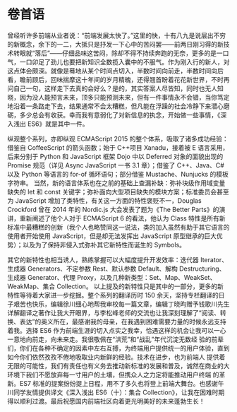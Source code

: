 # 卷首语

曾经听许多前端从业者说：“前端发展太快了。”这里的快，十有八九是说层出不穷的新概念，余下的一二，大抵只是抒发一下心中的苦闷罢——前两日刚习得的新技术转眼就“落后”——仔细品味这苦闷，除却不得不持续奔跑的无奈，更多的是一口气，一口卯足了劲儿也要把新知识全数揽入囊中的不服气。作为刚入行的新人，对这点体会颇深。就像是蓦地从某个时间点切入，半数时间向前走，半数时间向后看，瞻前顾后，回味揣摩这十年间的岁月精魄，还得翘首盼着花花新世界，不时再问自己一句，这样走下去真的会好么？是的，其实答案人尽皆知，同时也无人知晓，因为没人能预言未来，顶多只能预测未来，但有一件事情永不会错，当你笃定地沿着一条路走下去，结果通常不会太糟糕，但凡能在浮躁的社会冷静下来潜心磨砺，多少总会有收获。幸而我有意弱化了对新信息的执念，开始做一些事情，《深入浅出 ES6》就是其中一件。

纵观整个系列，亦即纵观 ECMAScript 2015 的整个体系，吸取了诸多成功经验：借鉴自 CoffeeScript 的箭头函数；始于 C++项目 Xanadu，接着被 E 语言采用，后来分别于 Python 和 JavaScript 框架 Dojo 中以 Deferred 对象的面貌出现的 Promise 规范（详见 Async JavaScript 一书 3.1 章）；借鉴了 C++、Java、C#以及 Python 等语言的 for-of 循环语句；部分借鉴 Mustache、Nunjucks 的模板字符串。 当然，新的语言体系也在之前的基础上查漏补缺：弥补块级作用域变量缺失的 let 和 const 关键字；弥补面向大型项目缺失的模块方案；标准委员会甚至为 JavaScript 增加了类特性，有关这一方面的特性褒贬不一，Douglas Crockford 曾在 2014 年的 Nordic.js 大会发表了题为《The Better Parts》的演讲，重新阐述了他个人对于 ECMAScript 6 的看法，他认为 Class 特性是所有新标准中最糟糕的创新（我个人也略赞同这一说法，类的加入虽然有助于其它语言的使用者开始使用 JavaScript，但是却无法发挥出 JavaScript 原型继承的巨大优势）；以及为了保持非侵入式弥补其它新特性而诞生的 Symbols。

其它的新特性也相当诱人，熟练掌握可以大幅度提升开发效率：迭代器 Iterator、生成器 Generators、不定参数 Rest、默认参数 Default、解构 Destructuring、生成器 Generator、代理 Proxy，以及几种新类型：Set、Map、WeakSet、WeakMap、集合 Collection。 以上提及的新特性只是其中的一部分，更多的新特性等待着大家进一步挖掘。整个系列的翻译历时 150 余天，坚持专栏翻译的日子艰苦也快乐，编辑徐川细心地帮我审校每一篇文章，编辑丁晓昀赠予钱歌川先生详解翻译之著作让我大开眼界，与李松峰老师的交流也让我深刻理解了“阅读、转换、表达”的奥义所在，最感谢我的母亲，在我遇到困难需要力量的时候永远支持着我。选择 ES6 作为前端生涯的切入点实之我幸，恰遇这样的机会让我可以一心一意地向前走，向未来走。我很敬佩在“洪荒”和“战乱”年代沉淀无数经 验的前辈们，你们在各种不确定的因素中左右互搏，为终端用户提供统一的用户体验，直到如今你们依然孜孜不倦地吸取业内新鲜的经验。技术在进步，也为前端人 提供着无限的可能性，我们有责任也有义务去推动新标准的发展和普及，诚然在商业的大环境下我们不愿放弃每一寸用户的土壤，但携众人之力定将能推动用户终端 的革新。ES7 标准的提案纷纷提上日程，用不了多久也将登上前端大舞台。也感谢午川同学友情提供译文《深入浅出 ES6（十）：集合 Collection》，让我在困难时期得以顺利过渡。最后祝愿国内前端社区向着更光明美好的未来蓬勃生长！

